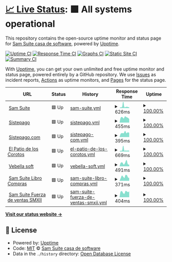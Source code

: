# [📈 Live Status](https://demo.upptime.js.org): <!--live status--> **🟩 All systems operational**

This repository contains the open-source uptime monitor and status page for [Sam Suite casa de software](https://www.samsuite.com.ve), powered by [Upptime](https://github.com/upptime/upptime).

[![Uptime CI](https://github.com/samcsval/upptime/workflows/Uptime%20CI/badge.svg)](https://github.com/samcsval/upptime/actions?query=workflow%3A%22Uptime+CI%22)
[![Response Time CI](https://github.com/samcsval/upptime/workflows/Response%20Time%20CI/badge.svg)](https://github.com/samcsval/upptime/actions?query=workflow%3A%22Response+Time+CI%22)
[![Graphs CI](https://github.com/samcsval/upptime/workflows/Graphs%20CI/badge.svg)](https://github.com/samcsval/upptime/actions?query=workflow%3A%22Graphs+CI%22)
[![Static Site CI](https://github.com/samcsval/upptime/workflows/Static%20Site%20CI/badge.svg)](https://github.com/samcsval/upptime/actions?query=workflow%3A%22Static+Site+CI%22)
[![Summary CI](https://github.com/samcsval/upptime/workflows/Summary%20CI/badge.svg)](https://github.com/samcsval/upptime/actions?query=workflow%3A%22Summary+CI%22)

With [Upptime](https://upptime.js.org), you can get your own unlimited and free uptime monitor and status page, powered entirely by a GitHub repository. We use [Issues](https://github.com/samcsval/upptime/issues) as incident reports, [Actions](https://github.com/samcsval/upptime/actions) as uptime monitors, and [Pages](https://demo.upptime.js.org) for the status page.

<!--start: status pages-->
<!-- This summary is generated by Upptime (https://github.com/upptime/upptime) -->
<!-- Do not edit this manually, your changes will be overwritten -->
<!-- prettier-ignore -->
| URL | Status | History | Response Time | Uptime |
| --- | ------ | ------- | ------------- | ------ |
| <img alt="" src="https://favicons.githubusercontent.com/samsuitecs.com" height="13"> [Sam Suite](https://samsuitecs.com) | 🟩 Up | [sam-suite.yml](https://github.com/samcsval/upptime/commits/HEAD/history/sam-suite.yml) | <details><summary><img alt="Response time graph" src="./graphs/sam-suite/response-time-week.png" height="20"> 626ms</summary><br><a href="https://samcsval.github.io/upptime/history/sam-suite"><img alt="Response time 542" src="https://img.shields.io/endpoint?url=https%3A%2F%2Fraw.githubusercontent.com%2Fsamcsval%2Fupptime%2FHEAD%2Fapi%2Fsam-suite%2Fresponse-time.json"></a><br><a href="https://samcsval.github.io/upptime/history/sam-suite"><img alt="24-hour response time 298" src="https://img.shields.io/endpoint?url=https%3A%2F%2Fraw.githubusercontent.com%2Fsamcsval%2Fupptime%2FHEAD%2Fapi%2Fsam-suite%2Fresponse-time-day.json"></a><br><a href="https://samcsval.github.io/upptime/history/sam-suite"><img alt="7-day response time 626" src="https://img.shields.io/endpoint?url=https%3A%2F%2Fraw.githubusercontent.com%2Fsamcsval%2Fupptime%2FHEAD%2Fapi%2Fsam-suite%2Fresponse-time-week.json"></a><br><a href="https://samcsval.github.io/upptime/history/sam-suite"><img alt="30-day response time 542" src="https://img.shields.io/endpoint?url=https%3A%2F%2Fraw.githubusercontent.com%2Fsamcsval%2Fupptime%2FHEAD%2Fapi%2Fsam-suite%2Fresponse-time-month.json"></a><br><a href="https://samcsval.github.io/upptime/history/sam-suite"><img alt="1-year response time 542" src="https://img.shields.io/endpoint?url=https%3A%2F%2Fraw.githubusercontent.com%2Fsamcsval%2Fupptime%2FHEAD%2Fapi%2Fsam-suite%2Fresponse-time-year.json"></a></details> | <details><summary><a href="https://samcsval.github.io/upptime/history/sam-suite">100.00%</a></summary><a href="https://samcsval.github.io/upptime/history/sam-suite"><img alt="All-time uptime 100.00%" src="https://img.shields.io/endpoint?url=https%3A%2F%2Fraw.githubusercontent.com%2Fsamcsval%2Fupptime%2FHEAD%2Fapi%2Fsam-suite%2Fuptime.json"></a><br><a href="https://samcsval.github.io/upptime/history/sam-suite"><img alt="24-hour uptime 100.00%" src="https://img.shields.io/endpoint?url=https%3A%2F%2Fraw.githubusercontent.com%2Fsamcsval%2Fupptime%2FHEAD%2Fapi%2Fsam-suite%2Fuptime-day.json"></a><br><a href="https://samcsval.github.io/upptime/history/sam-suite"><img alt="7-day uptime 100.00%" src="https://img.shields.io/endpoint?url=https%3A%2F%2Fraw.githubusercontent.com%2Fsamcsval%2Fupptime%2FHEAD%2Fapi%2Fsam-suite%2Fuptime-week.json"></a><br><a href="https://samcsval.github.io/upptime/history/sam-suite"><img alt="30-day uptime 100.00%" src="https://img.shields.io/endpoint?url=https%3A%2F%2Fraw.githubusercontent.com%2Fsamcsval%2Fupptime%2FHEAD%2Fapi%2Fsam-suite%2Fuptime-month.json"></a><br><a href="https://samcsval.github.io/upptime/history/sam-suite"><img alt="1-year uptime 100.00%" src="https://img.shields.io/endpoint?url=https%3A%2F%2Fraw.githubusercontent.com%2Fsamcsval%2Fupptime%2FHEAD%2Fapi%2Fsam-suite%2Fuptime-year.json"></a></details>
| <img alt="" src="https://favicons.githubusercontent.com/sistepago.xyz" height="13"> [Sistepago](https://sistepago.xyz) | 🟩 Up | [sistepago.yml](https://github.com/samcsval/upptime/commits/HEAD/history/sistepago.yml) | <details><summary><img alt="Response time graph" src="./graphs/sistepago/response-time-week.png" height="20"> 455ms</summary><br><a href="https://samcsval.github.io/upptime/history/sistepago"><img alt="Response time 494" src="https://img.shields.io/endpoint?url=https%3A%2F%2Fraw.githubusercontent.com%2Fsamcsval%2Fupptime%2FHEAD%2Fapi%2Fsistepago%2Fresponse-time.json"></a><br><a href="https://samcsval.github.io/upptime/history/sistepago"><img alt="24-hour response time 331" src="https://img.shields.io/endpoint?url=https%3A%2F%2Fraw.githubusercontent.com%2Fsamcsval%2Fupptime%2FHEAD%2Fapi%2Fsistepago%2Fresponse-time-day.json"></a><br><a href="https://samcsval.github.io/upptime/history/sistepago"><img alt="7-day response time 455" src="https://img.shields.io/endpoint?url=https%3A%2F%2Fraw.githubusercontent.com%2Fsamcsval%2Fupptime%2FHEAD%2Fapi%2Fsistepago%2Fresponse-time-week.json"></a><br><a href="https://samcsval.github.io/upptime/history/sistepago"><img alt="30-day response time 494" src="https://img.shields.io/endpoint?url=https%3A%2F%2Fraw.githubusercontent.com%2Fsamcsval%2Fupptime%2FHEAD%2Fapi%2Fsistepago%2Fresponse-time-month.json"></a><br><a href="https://samcsval.github.io/upptime/history/sistepago"><img alt="1-year response time 494" src="https://img.shields.io/endpoint?url=https%3A%2F%2Fraw.githubusercontent.com%2Fsamcsval%2Fupptime%2FHEAD%2Fapi%2Fsistepago%2Fresponse-time-year.json"></a></details> | <details><summary><a href="https://samcsval.github.io/upptime/history/sistepago">100.00%</a></summary><a href="https://samcsval.github.io/upptime/history/sistepago"><img alt="All-time uptime 100.00%" src="https://img.shields.io/endpoint?url=https%3A%2F%2Fraw.githubusercontent.com%2Fsamcsval%2Fupptime%2FHEAD%2Fapi%2Fsistepago%2Fuptime.json"></a><br><a href="https://samcsval.github.io/upptime/history/sistepago"><img alt="24-hour uptime 100.00%" src="https://img.shields.io/endpoint?url=https%3A%2F%2Fraw.githubusercontent.com%2Fsamcsval%2Fupptime%2FHEAD%2Fapi%2Fsistepago%2Fuptime-day.json"></a><br><a href="https://samcsval.github.io/upptime/history/sistepago"><img alt="7-day uptime 100.00%" src="https://img.shields.io/endpoint?url=https%3A%2F%2Fraw.githubusercontent.com%2Fsamcsval%2Fupptime%2FHEAD%2Fapi%2Fsistepago%2Fuptime-week.json"></a><br><a href="https://samcsval.github.io/upptime/history/sistepago"><img alt="30-day uptime 100.00%" src="https://img.shields.io/endpoint?url=https%3A%2F%2Fraw.githubusercontent.com%2Fsamcsval%2Fupptime%2FHEAD%2Fapi%2Fsistepago%2Fuptime-month.json"></a><br><a href="https://samcsval.github.io/upptime/history/sistepago"><img alt="1-year uptime 100.00%" src="https://img.shields.io/endpoint?url=https%3A%2F%2Fraw.githubusercontent.com%2Fsamcsval%2Fupptime%2FHEAD%2Fapi%2Fsistepago%2Fuptime-year.json"></a></details>
| <img alt="" src="https://favicons.githubusercontent.com/sistepago.com" height="13"> [Sistepago.com](https://sistepago.com) | 🟩 Up | [sistepago-com.yml](https://github.com/samcsval/upptime/commits/HEAD/history/sistepago-com.yml) | <details><summary><img alt="Response time graph" src="./graphs/sistepago-com/response-time-week.png" height="20"> 395ms</summary><br><a href="https://samcsval.github.io/upptime/history/sistepago-com"><img alt="Response time 440" src="https://img.shields.io/endpoint?url=https%3A%2F%2Fraw.githubusercontent.com%2Fsamcsval%2Fupptime%2FHEAD%2Fapi%2Fsistepago-com%2Fresponse-time.json"></a><br><a href="https://samcsval.github.io/upptime/history/sistepago-com"><img alt="24-hour response time 387" src="https://img.shields.io/endpoint?url=https%3A%2F%2Fraw.githubusercontent.com%2Fsamcsval%2Fupptime%2FHEAD%2Fapi%2Fsistepago-com%2Fresponse-time-day.json"></a><br><a href="https://samcsval.github.io/upptime/history/sistepago-com"><img alt="7-day response time 395" src="https://img.shields.io/endpoint?url=https%3A%2F%2Fraw.githubusercontent.com%2Fsamcsval%2Fupptime%2FHEAD%2Fapi%2Fsistepago-com%2Fresponse-time-week.json"></a><br><a href="https://samcsval.github.io/upptime/history/sistepago-com"><img alt="30-day response time 440" src="https://img.shields.io/endpoint?url=https%3A%2F%2Fraw.githubusercontent.com%2Fsamcsval%2Fupptime%2FHEAD%2Fapi%2Fsistepago-com%2Fresponse-time-month.json"></a><br><a href="https://samcsval.github.io/upptime/history/sistepago-com"><img alt="1-year response time 440" src="https://img.shields.io/endpoint?url=https%3A%2F%2Fraw.githubusercontent.com%2Fsamcsval%2Fupptime%2FHEAD%2Fapi%2Fsistepago-com%2Fresponse-time-year.json"></a></details> | <details><summary><a href="https://samcsval.github.io/upptime/history/sistepago-com">100.00%</a></summary><a href="https://samcsval.github.io/upptime/history/sistepago-com"><img alt="All-time uptime 100.00%" src="https://img.shields.io/endpoint?url=https%3A%2F%2Fraw.githubusercontent.com%2Fsamcsval%2Fupptime%2FHEAD%2Fapi%2Fsistepago-com%2Fuptime.json"></a><br><a href="https://samcsval.github.io/upptime/history/sistepago-com"><img alt="24-hour uptime 100.00%" src="https://img.shields.io/endpoint?url=https%3A%2F%2Fraw.githubusercontent.com%2Fsamcsval%2Fupptime%2FHEAD%2Fapi%2Fsistepago-com%2Fuptime-day.json"></a><br><a href="https://samcsval.github.io/upptime/history/sistepago-com"><img alt="7-day uptime 100.00%" src="https://img.shields.io/endpoint?url=https%3A%2F%2Fraw.githubusercontent.com%2Fsamcsval%2Fupptime%2FHEAD%2Fapi%2Fsistepago-com%2Fuptime-week.json"></a><br><a href="https://samcsval.github.io/upptime/history/sistepago-com"><img alt="30-day uptime 100.00%" src="https://img.shields.io/endpoint?url=https%3A%2F%2Fraw.githubusercontent.com%2Fsamcsval%2Fupptime%2FHEAD%2Fapi%2Fsistepago-com%2Fuptime-month.json"></a><br><a href="https://samcsval.github.io/upptime/history/sistepago-com"><img alt="1-year uptime 100.00%" src="https://img.shields.io/endpoint?url=https%3A%2F%2Fraw.githubusercontent.com%2Fsamcsval%2Fupptime%2FHEAD%2Fapi%2Fsistepago-com%2Fuptime-year.json"></a></details>
| <img alt="" src="https://favicons.githubusercontent.com/elpatiodeloscorotos.com" height="13"> [El Patio de los Corotos](https://elpatiodeloscorotos.com) | 🟩 Up | [el-patio-de-los-corotos.yml](https://github.com/samcsval/upptime/commits/HEAD/history/el-patio-de-los-corotos.yml) | <details><summary><img alt="Response time graph" src="./graphs/el-patio-de-los-corotos/response-time-week.png" height="20"> 669ms</summary><br><a href="https://samcsval.github.io/upptime/history/el-patio-de-los-corotos"><img alt="Response time 546" src="https://img.shields.io/endpoint?url=https%3A%2F%2Fraw.githubusercontent.com%2Fsamcsval%2Fupptime%2FHEAD%2Fapi%2Fel-patio-de-los-corotos%2Fresponse-time.json"></a><br><a href="https://samcsval.github.io/upptime/history/el-patio-de-los-corotos"><img alt="24-hour response time 363" src="https://img.shields.io/endpoint?url=https%3A%2F%2Fraw.githubusercontent.com%2Fsamcsval%2Fupptime%2FHEAD%2Fapi%2Fel-patio-de-los-corotos%2Fresponse-time-day.json"></a><br><a href="https://samcsval.github.io/upptime/history/el-patio-de-los-corotos"><img alt="7-day response time 669" src="https://img.shields.io/endpoint?url=https%3A%2F%2Fraw.githubusercontent.com%2Fsamcsval%2Fupptime%2FHEAD%2Fapi%2Fel-patio-de-los-corotos%2Fresponse-time-week.json"></a><br><a href="https://samcsval.github.io/upptime/history/el-patio-de-los-corotos"><img alt="30-day response time 546" src="https://img.shields.io/endpoint?url=https%3A%2F%2Fraw.githubusercontent.com%2Fsamcsval%2Fupptime%2FHEAD%2Fapi%2Fel-patio-de-los-corotos%2Fresponse-time-month.json"></a><br><a href="https://samcsval.github.io/upptime/history/el-patio-de-los-corotos"><img alt="1-year response time 546" src="https://img.shields.io/endpoint?url=https%3A%2F%2Fraw.githubusercontent.com%2Fsamcsval%2Fupptime%2FHEAD%2Fapi%2Fel-patio-de-los-corotos%2Fresponse-time-year.json"></a></details> | <details><summary><a href="https://samcsval.github.io/upptime/history/el-patio-de-los-corotos">100.00%</a></summary><a href="https://samcsval.github.io/upptime/history/el-patio-de-los-corotos"><img alt="All-time uptime 100.00%" src="https://img.shields.io/endpoint?url=https%3A%2F%2Fraw.githubusercontent.com%2Fsamcsval%2Fupptime%2FHEAD%2Fapi%2Fel-patio-de-los-corotos%2Fuptime.json"></a><br><a href="https://samcsval.github.io/upptime/history/el-patio-de-los-corotos"><img alt="24-hour uptime 100.00%" src="https://img.shields.io/endpoint?url=https%3A%2F%2Fraw.githubusercontent.com%2Fsamcsval%2Fupptime%2FHEAD%2Fapi%2Fel-patio-de-los-corotos%2Fuptime-day.json"></a><br><a href="https://samcsval.github.io/upptime/history/el-patio-de-los-corotos"><img alt="7-day uptime 100.00%" src="https://img.shields.io/endpoint?url=https%3A%2F%2Fraw.githubusercontent.com%2Fsamcsval%2Fupptime%2FHEAD%2Fapi%2Fel-patio-de-los-corotos%2Fuptime-week.json"></a><br><a href="https://samcsval.github.io/upptime/history/el-patio-de-los-corotos"><img alt="30-day uptime 100.00%" src="https://img.shields.io/endpoint?url=https%3A%2F%2Fraw.githubusercontent.com%2Fsamcsval%2Fupptime%2FHEAD%2Fapi%2Fel-patio-de-los-corotos%2Fuptime-month.json"></a><br><a href="https://samcsval.github.io/upptime/history/el-patio-de-los-corotos"><img alt="1-year uptime 100.00%" src="https://img.shields.io/endpoint?url=https%3A%2F%2Fraw.githubusercontent.com%2Fsamcsval%2Fupptime%2FHEAD%2Fapi%2Fel-patio-de-los-corotos%2Fuptime-year.json"></a></details>
| <img alt="" src="https://favicons.githubusercontent.com/vebellasoft.net" height="13"> [Vebella soft](https://vebellasoft.net) | 🟩 Up | [vebella-soft.yml](https://github.com/samcsval/upptime/commits/HEAD/history/vebella-soft.yml) | <details><summary><img alt="Response time graph" src="./graphs/vebella-soft/response-time-week.png" height="20"> 491ms</summary><br><a href="https://samcsval.github.io/upptime/history/vebella-soft"><img alt="Response time 496" src="https://img.shields.io/endpoint?url=https%3A%2F%2Fraw.githubusercontent.com%2Fsamcsval%2Fupptime%2FHEAD%2Fapi%2Fvebella-soft%2Fresponse-time.json"></a><br><a href="https://samcsval.github.io/upptime/history/vebella-soft"><img alt="24-hour response time 246" src="https://img.shields.io/endpoint?url=https%3A%2F%2Fraw.githubusercontent.com%2Fsamcsval%2Fupptime%2FHEAD%2Fapi%2Fvebella-soft%2Fresponse-time-day.json"></a><br><a href="https://samcsval.github.io/upptime/history/vebella-soft"><img alt="7-day response time 491" src="https://img.shields.io/endpoint?url=https%3A%2F%2Fraw.githubusercontent.com%2Fsamcsval%2Fupptime%2FHEAD%2Fapi%2Fvebella-soft%2Fresponse-time-week.json"></a><br><a href="https://samcsval.github.io/upptime/history/vebella-soft"><img alt="30-day response time 496" src="https://img.shields.io/endpoint?url=https%3A%2F%2Fraw.githubusercontent.com%2Fsamcsval%2Fupptime%2FHEAD%2Fapi%2Fvebella-soft%2Fresponse-time-month.json"></a><br><a href="https://samcsval.github.io/upptime/history/vebella-soft"><img alt="1-year response time 496" src="https://img.shields.io/endpoint?url=https%3A%2F%2Fraw.githubusercontent.com%2Fsamcsval%2Fupptime%2FHEAD%2Fapi%2Fvebella-soft%2Fresponse-time-year.json"></a></details> | <details><summary><a href="https://samcsval.github.io/upptime/history/vebella-soft">100.00%</a></summary><a href="https://samcsval.github.io/upptime/history/vebella-soft"><img alt="All-time uptime 99.76%" src="https://img.shields.io/endpoint?url=https%3A%2F%2Fraw.githubusercontent.com%2Fsamcsval%2Fupptime%2FHEAD%2Fapi%2Fvebella-soft%2Fuptime.json"></a><br><a href="https://samcsval.github.io/upptime/history/vebella-soft"><img alt="24-hour uptime 100.00%" src="https://img.shields.io/endpoint?url=https%3A%2F%2Fraw.githubusercontent.com%2Fsamcsval%2Fupptime%2FHEAD%2Fapi%2Fvebella-soft%2Fuptime-day.json"></a><br><a href="https://samcsval.github.io/upptime/history/vebella-soft"><img alt="7-day uptime 100.00%" src="https://img.shields.io/endpoint?url=https%3A%2F%2Fraw.githubusercontent.com%2Fsamcsval%2Fupptime%2FHEAD%2Fapi%2Fvebella-soft%2Fuptime-week.json"></a><br><a href="https://samcsval.github.io/upptime/history/vebella-soft"><img alt="30-day uptime 99.76%" src="https://img.shields.io/endpoint?url=https%3A%2F%2Fraw.githubusercontent.com%2Fsamcsval%2Fupptime%2FHEAD%2Fapi%2Fvebella-soft%2Fuptime-month.json"></a><br><a href="https://samcsval.github.io/upptime/history/vebella-soft"><img alt="1-year uptime 99.76%" src="https://img.shields.io/endpoint?url=https%3A%2F%2Fraw.githubusercontent.com%2Fsamcsval%2Fupptime%2FHEAD%2Fapi%2Fvebella-soft%2Fuptime-year.json"></a></details>
| <img alt="" src="https://favicons.githubusercontent.com/lc.samsuitecs.com" height="13"> [Sam Suite Libro Compras](https://lc.samsuitecs.com) | 🟩 Up | [sam-suite-libro-compras.yml](https://github.com/samcsval/upptime/commits/HEAD/history/sam-suite-libro-compras.yml) | <details><summary><img alt="Response time graph" src="./graphs/sam-suite-libro-compras/response-time-week.png" height="20"> 371ms</summary><br><a href="https://samcsval.github.io/upptime/history/sam-suite-libro-compras"><img alt="Response time 382" src="https://img.shields.io/endpoint?url=https%3A%2F%2Fraw.githubusercontent.com%2Fsamcsval%2Fupptime%2FHEAD%2Fapi%2Fsam-suite-libro-compras%2Fresponse-time.json"></a><br><a href="https://samcsval.github.io/upptime/history/sam-suite-libro-compras"><img alt="24-hour response time 257" src="https://img.shields.io/endpoint?url=https%3A%2F%2Fraw.githubusercontent.com%2Fsamcsval%2Fupptime%2FHEAD%2Fapi%2Fsam-suite-libro-compras%2Fresponse-time-day.json"></a><br><a href="https://samcsval.github.io/upptime/history/sam-suite-libro-compras"><img alt="7-day response time 371" src="https://img.shields.io/endpoint?url=https%3A%2F%2Fraw.githubusercontent.com%2Fsamcsval%2Fupptime%2FHEAD%2Fapi%2Fsam-suite-libro-compras%2Fresponse-time-week.json"></a><br><a href="https://samcsval.github.io/upptime/history/sam-suite-libro-compras"><img alt="30-day response time 382" src="https://img.shields.io/endpoint?url=https%3A%2F%2Fraw.githubusercontent.com%2Fsamcsval%2Fupptime%2FHEAD%2Fapi%2Fsam-suite-libro-compras%2Fresponse-time-month.json"></a><br><a href="https://samcsval.github.io/upptime/history/sam-suite-libro-compras"><img alt="1-year response time 382" src="https://img.shields.io/endpoint?url=https%3A%2F%2Fraw.githubusercontent.com%2Fsamcsval%2Fupptime%2FHEAD%2Fapi%2Fsam-suite-libro-compras%2Fresponse-time-year.json"></a></details> | <details><summary><a href="https://samcsval.github.io/upptime/history/sam-suite-libro-compras">100.00%</a></summary><a href="https://samcsval.github.io/upptime/history/sam-suite-libro-compras"><img alt="All-time uptime 99.70%" src="https://img.shields.io/endpoint?url=https%3A%2F%2Fraw.githubusercontent.com%2Fsamcsval%2Fupptime%2FHEAD%2Fapi%2Fsam-suite-libro-compras%2Fuptime.json"></a><br><a href="https://samcsval.github.io/upptime/history/sam-suite-libro-compras"><img alt="24-hour uptime 100.00%" src="https://img.shields.io/endpoint?url=https%3A%2F%2Fraw.githubusercontent.com%2Fsamcsval%2Fupptime%2FHEAD%2Fapi%2Fsam-suite-libro-compras%2Fuptime-day.json"></a><br><a href="https://samcsval.github.io/upptime/history/sam-suite-libro-compras"><img alt="7-day uptime 100.00%" src="https://img.shields.io/endpoint?url=https%3A%2F%2Fraw.githubusercontent.com%2Fsamcsval%2Fupptime%2FHEAD%2Fapi%2Fsam-suite-libro-compras%2Fuptime-week.json"></a><br><a href="https://samcsval.github.io/upptime/history/sam-suite-libro-compras"><img alt="30-day uptime 99.70%" src="https://img.shields.io/endpoint?url=https%3A%2F%2Fraw.githubusercontent.com%2Fsamcsval%2Fupptime%2FHEAD%2Fapi%2Fsam-suite-libro-compras%2Fuptime-month.json"></a><br><a href="https://samcsval.github.io/upptime/history/sam-suite-libro-compras"><img alt="1-year uptime 99.70%" src="https://img.shields.io/endpoint?url=https%3A%2F%2Fraw.githubusercontent.com%2Fsamcsval%2Fupptime%2FHEAD%2Fapi%2Fsam-suite-libro-compras%2Fuptime-year.json"></a></details>
| <img alt="" src="https://favicons.githubusercontent.com/smxxi.samsuitecs.com" height="13"> [Sam Suite Fuerza de ventas SMXII](https://smxxi.samsuitecs.com) | 🟩 Up | [sam-suite-fuerza-de-ventas-smxii.yml](https://github.com/samcsval/upptime/commits/HEAD/history/sam-suite-fuerza-de-ventas-smxii.yml) | <details><summary><img alt="Response time graph" src="./graphs/sam-suite-fuerza-de-ventas-smxii/response-time-week.png" height="20"> 404ms</summary><br><a href="https://samcsval.github.io/upptime/history/sam-suite-fuerza-de-ventas-smxii"><img alt="Response time 404" src="https://img.shields.io/endpoint?url=https%3A%2F%2Fraw.githubusercontent.com%2Fsamcsval%2Fupptime%2FHEAD%2Fapi%2Fsam-suite-fuerza-de-ventas-smxii%2Fresponse-time.json"></a><br><a href="https://samcsval.github.io/upptime/history/sam-suite-fuerza-de-ventas-smxii"><img alt="24-hour response time 450" src="https://img.shields.io/endpoint?url=https%3A%2F%2Fraw.githubusercontent.com%2Fsamcsval%2Fupptime%2FHEAD%2Fapi%2Fsam-suite-fuerza-de-ventas-smxii%2Fresponse-time-day.json"></a><br><a href="https://samcsval.github.io/upptime/history/sam-suite-fuerza-de-ventas-smxii"><img alt="7-day response time 404" src="https://img.shields.io/endpoint?url=https%3A%2F%2Fraw.githubusercontent.com%2Fsamcsval%2Fupptime%2FHEAD%2Fapi%2Fsam-suite-fuerza-de-ventas-smxii%2Fresponse-time-week.json"></a><br><a href="https://samcsval.github.io/upptime/history/sam-suite-fuerza-de-ventas-smxii"><img alt="30-day response time 404" src="https://img.shields.io/endpoint?url=https%3A%2F%2Fraw.githubusercontent.com%2Fsamcsval%2Fupptime%2FHEAD%2Fapi%2Fsam-suite-fuerza-de-ventas-smxii%2Fresponse-time-month.json"></a><br><a href="https://samcsval.github.io/upptime/history/sam-suite-fuerza-de-ventas-smxii"><img alt="1-year response time 404" src="https://img.shields.io/endpoint?url=https%3A%2F%2Fraw.githubusercontent.com%2Fsamcsval%2Fupptime%2FHEAD%2Fapi%2Fsam-suite-fuerza-de-ventas-smxii%2Fresponse-time-year.json"></a></details> | <details><summary><a href="https://samcsval.github.io/upptime/history/sam-suite-fuerza-de-ventas-smxii">100.00%</a></summary><a href="https://samcsval.github.io/upptime/history/sam-suite-fuerza-de-ventas-smxii"><img alt="All-time uptime 100.00%" src="https://img.shields.io/endpoint?url=https%3A%2F%2Fraw.githubusercontent.com%2Fsamcsval%2Fupptime%2FHEAD%2Fapi%2Fsam-suite-fuerza-de-ventas-smxii%2Fuptime.json"></a><br><a href="https://samcsval.github.io/upptime/history/sam-suite-fuerza-de-ventas-smxii"><img alt="24-hour uptime 100.00%" src="https://img.shields.io/endpoint?url=https%3A%2F%2Fraw.githubusercontent.com%2Fsamcsval%2Fupptime%2FHEAD%2Fapi%2Fsam-suite-fuerza-de-ventas-smxii%2Fuptime-day.json"></a><br><a href="https://samcsval.github.io/upptime/history/sam-suite-fuerza-de-ventas-smxii"><img alt="7-day uptime 100.00%" src="https://img.shields.io/endpoint?url=https%3A%2F%2Fraw.githubusercontent.com%2Fsamcsval%2Fupptime%2FHEAD%2Fapi%2Fsam-suite-fuerza-de-ventas-smxii%2Fuptime-week.json"></a><br><a href="https://samcsval.github.io/upptime/history/sam-suite-fuerza-de-ventas-smxii"><img alt="30-day uptime 100.00%" src="https://img.shields.io/endpoint?url=https%3A%2F%2Fraw.githubusercontent.com%2Fsamcsval%2Fupptime%2FHEAD%2Fapi%2Fsam-suite-fuerza-de-ventas-smxii%2Fuptime-month.json"></a><br><a href="https://samcsval.github.io/upptime/history/sam-suite-fuerza-de-ventas-smxii"><img alt="1-year uptime 100.00%" src="https://img.shields.io/endpoint?url=https%3A%2F%2Fraw.githubusercontent.com%2Fsamcsval%2Fupptime%2FHEAD%2Fapi%2Fsam-suite-fuerza-de-ventas-smxii%2Fuptime-year.json"></a></details>

<!--end: status pages-->

[**Visit our status website →**](https://samcsval.github.io/upptime/)

## 📄 License

- Powered by: [Upptime](https://github.com/upptime/upptime)
- Code: [MIT](./LICENSE) © [Sam Suite casa de software](https://www.samsuite.com.ve)
- Data in the `./history` directory: [Open Database License](https://opendatacommons.org/licenses/odbl/1-0/)
